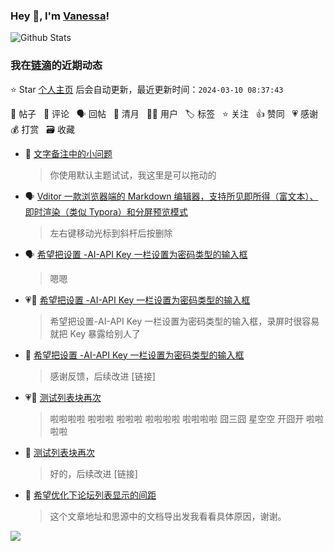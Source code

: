 ### Hey 👋, I'm [Vanessa](http://vanessa.b3log.org/)!

![Github Stats](https://github-readme-stats.vercel.app/api?username=Vanessa219&show_icons=true)

<!--events start -->

### 我在[链滴](https://ld246.com)的近期动态

⭐️ Star [个人主页](https://github.com/Vanessa219/Vanessa219) 后会自动更新，最近更新时间：`2024-03-10 08:37:43`

📝 帖子 &nbsp; 💬 评论 &nbsp; 🗣 回帖 &nbsp; 🌙 清月 &nbsp; 👨‍💻 用户 &nbsp; 🏷️ 标签 &nbsp; ⭐️ 关注 &nbsp; 👍 赞同 &nbsp; 💗 感谢 &nbsp; 💰 打赏 &nbsp; 🗃 收藏

* 💬 [文字备注中的小问题](https://ld246.com/article/1709825939240/comment/1709912844161#comments)

  > 你使用默认主题试试，我这里是可以拖动的
* 🗣 [Vditor 一款浏览器端的 Markdown 编辑器，支持所见即所得（富文本）、即时渲染（类似 Typora）和分屏预览模式](https://ld246.com/article/1549638745630/comment/1709887540226#comments)

  > 左右键移动光标到斜杆后按删除
* 🗣 [希望把设置 -AI-API Key 一栏设置为密码类型的输入框](https://ld246.com/article/1709809174443/comment/1709856476644#comments)

  > 嗯嗯
* 💗📝 [希望把设置 -AI-API Key 一栏设置为密码类型的输入框](https://ld246.com/article/1709809174443)

  > 希望把设置-AI-API Key 一栏设置为密码类型的输入框，录屏时很容易就把 Key 暴露给别人了
* 💬 [希望把设置 -AI-API Key 一栏设置为密码类型的输入框](https://ld246.com/article/1709809174443/comment/1709831892587#comments)

  > 感谢反馈，后续改进 [链接]
* 💗📝 [测试列表块再次](https://ld246.com/article/1709798502739)

  > 啦啦啦啦 啦啦啦 啦啦啦 啦啦啦啦 啦啦啦啦 囧三囧 星空空 开囧开 啦啦啦啦 ‍
* 💬 [测试列表块再次](https://ld246.com/article/1709798502739/comment/1709831682532#comments)

  > 好的，后续改进 [链接]
* 💬 [希望优化下论坛列表显示的间距](https://ld246.com/article/1709792785653/comment/1709799382169#comments)

  > 这个文章地址和思源中的文档导出发我看看具体原因，谢谢。


<!--events end -->

<a title="Hits" target="_blank" href="https://github.com/Vanessa219/Vanessa219"><img src="https://hits.b3log.org/Vanessa219/Vanessa219.svg"></a>
